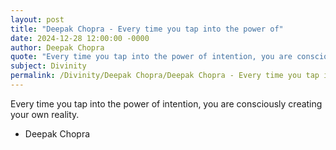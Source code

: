 ```yaml
---
layout: post
title: "Deepak Chopra - Every time you tap into the power of"
date: 2024-12-28 12:00:00 -0000
author: Deepak Chopra
quote: "Every time you tap into the power of intention, you are consciously creating your own reality."
subject: Divinity
permalink: /Divinity/Deepak Chopra/Deepak Chopra - Every time you tap into the power of
---
```


Every time you tap into the power of intention, you are consciously creating your own reality.

- Deepak Chopra
